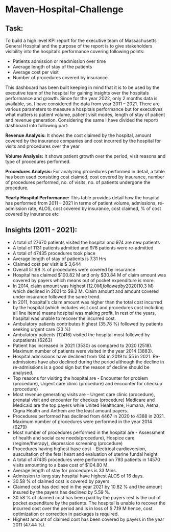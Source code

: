 # Maven-Hospital-Challenge
## Task: 
To build a high level KPI report for the executive team of Massachusetts General Hospital and the purpose of the report is to give stakeholders visibility into the hospital’s performance covering following points:
- Patients admission or readmission over time
- Average length of stay of the patients
- Average cost per visit
- Number of procedures covered by insurance

This dashboard has been built keeping in mind that it is to be used by the executive team of the hospital for gaining insights over the hospitals performance and growth. Since for the year 2022, only 2 months data is available, so, I have considered the data from year 2011 – 2021.
There are various parameters to measure a hospitals performance but for executives what matters is patient volume, patient visit modes, length of stay of patient and revenue generation. Considering the same I have divided the report/ dashboard into following part:

**Revenue Analysis:** It shows the cost claimed by the hospital, amount covered by the insurance companies and cost incurred by the hospital for visits and procedures over the year

**Volume Analysis:** It shows patient growth over the period, visit reasons and type of procedures performed.

**Procedures Analysis:** For analyzing procedures performed in detail, a table has been used consisting cost claimed, cost covered by insurance, number of procedures performed, no. of visits, no. of patients undergone the procedure.

**Yearly Hospital Performance:** This table provides detail how the hospital has performed from 2011 – 2021 in terms of patient volume, admissions, re-admission rate, ALOS, cost covered by insurance, cost claimed, % of cost covered by insurance etc

## Insights (2011 - 2021):
- A total of 27670 patients visited the hospital and 974 are new patients
- A total of 1131 patients admitted and 978 patients were re-admitted
- A total of 47435 procedures took place
- Average length of stay of patients is 7.31 Hrs
- Claimed cost per visit is $ 3,644
- Overall 51.98 % of procedures were covered by insurance. 
- Hospital has claimed $100.82 M and only $30.84 M of claim amount was covered by payers which means out of pocket expenditure is more. 
- In 2014, claim amount was highest ($12.0 M) followed by 2020 ($10.3 M) which declined in 2021 to $9.2 M. Claim amount and amount covered under insurance followed the same trend. 
- In 2011, hospital's claim amount was higher than the total cost incurred by the hospital (which includes visit cost and procedures cost including all line items) means hospital was making profit. In rest of the years, hospital was unable to recover the incurred cost.
- Ambulatory patients contributes highest (35.78 %) followed by patients seeking urgent care (23 %)
- Ambulatory patients (12416) visited the hospital most followed by outpatients (6263)
- Patient has increased in 2021 (3530) as compared to 2020 (2518). Maximum number of patients were visited in the year 2014 (3883).
- Hospital admissions have declined from 134 in 2019 to 55 in 2021.  Re-admissions have also declined during the period although the decline in re-admissions is a good sign but the reason of decline should be analysed.
- Top reasons for visiting the hospital are - Encounter for problem (procedure), Urgent care clinic (procedure) and encounter for checkup (procedure)
- Most revenue generating visits are - Urgent care clinic (procedure), prenatal visit and encounter for checkup (procedure)
Medicare and Medicaid are the top payers while United Healthcare, Humana, Aetna, Cigna Health and Anthem are the least amount payers.
- Procedures performed has declined from 4467 in 2020 to 4388 in 2021. Maximum number of procedures were performed in the year 2014 (6279)
- Most number of procedures performed in the hospital are - Assessment of health and social care needs(procedure), Hospice care (regime/therapy), depression screening (procedure) 
- Procedures having highest base cost - Electrical cardioversion, auscultation of the fetal heart and evaluation of uterine fundal height
- A total of 47435 procedures were performed on 793 patients in 14570 visits amounting to a base cost of $104.80 M.
- Average length of stay for procedures is 33 Mins.
- Admission to long stay hospital have highest ALOS of 16 days. 
- 30.58 % of claimed cost is covered by payers.
- Claimed cost has declined in the year 2021 by 10.82 % and the amount insured by the payers has declined by 5.59 %. 
- 30.58 % of claimed cost has been paid by the payers rest is the out of pocket expenditure by the patients. The hospital is unable to recover the incurred cost over the period and is in loss of $ 7.19 M hence, cost optimization or correction in packages is required. 
- Highest amount of claimed cost has been covered by payers in the year 2011 (47.44 %). 
